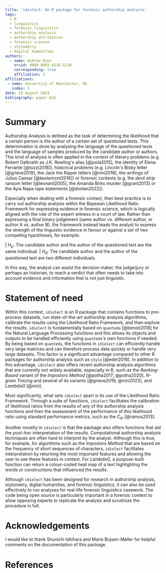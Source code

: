 ```yaml
---
title: 'idiolect: An R package for forensic authorship analysis'
tags:
  - R
  - linguistics
  - forensic linguistics
  - authorship analysis
  - authorship attribution
  - forensic science
  - stylometry
  - digital humanities
authors:
  - name: Andrea Nini
    orcid: 0000-0003-4218-5130
    corresponding: true
    affiliation: 1
affiliations:
 - name: University of Manchester, UK
   index: 1
date: 29 August 2024
bibliography: paper.bib
---
```


# Summary

Authorship Analysis is defined as the task of determining the likelihood that a certain person is the author of a certain set of questioned texts. This determination is done by analysing the language of the questioned texts and the language of samples produced by the candidate author or authors. This kind of analysis is often applied in the context of literary problems (e.g. Robert Galbraith as J.K. Rowling's alias [@juola2015], the identity of Elena Ferrante [@tuzzi2018]), historical problems (e.g. Lincoln's Bixby letter [@grieve2019], the Jack the Ripper letters [@nini2018], the writings of Julius Caesar [@kestemont2016]) or forensic contexts (e.g. the *devil strip* ransom letter [@leonard2005], the Amanda Birks murder [@grant2013] or the Ayia Napa rape statements [@donlan2022]).

Especially when dealing with a forensic context, then best practice is to carry out authorship analysis within the Bayesian Likelihood Ratio Framework for expressing evidence in forensic science, which is logically aligned with the role of the expert witness in a court of law. Rather than expressing a final binary judgement (same author vs. different author, or author A vs. author B), the framework instead leads the analyst to express the strength of the linguistic evidence in favour or against a set of two competing hypotheses, for example:

| $H_p$: The candidate author and the author of the questioned text are the same individual.
| $H_d$: The candidate author and the author of the questioned text are two different individuals.

In this way, the analyst can assist the decision maker, the judge/jury or perhaps an historian, to reach a verdict that often needs to take into account evidence and information that is not just linguistic.

# Statement of need

Within this context, `idiolect` is an R package that contains functions to pre-process datasets, run state-of-the-art authorship analysis algorithms, calibrate the results using the Likelihood Ratio Framework, and then explore the results. `idiolect` is fundamentally based on `quanteda` [@benoit2018] for the Natural Language Processing functions and this allows its objects and outputs to be handled efficiently using `quanteda`'s own functions if needed. By being based on `quanteda`, the functions in `idiolect` can efficiently handle very large matrices and can therefore process data quickly or handle very large datasets. This factor is a significant advantage compared to other R packages for authorship analysis such as `stylo` [@eder2016]. In addition to this advantage, `idiolect` also offers recent authorship analysis algorithms that are currently not widely available, especially in R, such as the *Ranking-Based* variant of the *Impostors Method* [@potha2017; @potha2020], *N-gram Tracing* and several of its variants [@grieve2019; @nini2023], and *LambdaG* [@nini].

Most significantly, what sets `idiolect` apart is its use of the Likelihood Ratio Framework. Through a suite of functions, `idiolect` facilitates the calibration of likelihood ratios from the results of any of the authorship analysis functions and then the assessment of the performance of this likelihood ratio using standard performance metrics, such as the $C_{llr}$ [@ramos2013].

Another novelty in `idiolect` is that the package also offers functions that aid the *post-hoc* interpretation of the results. Computational authorship analysis techniques are often hard to interpret by the analyst. Although this is true, for example, for algorithms such as the *Impostors Method* that are based on the frequency of short sequences of characters, `idiolect` facilitates interpretation by returning the most important features and allowing the user to see these features in context. For *LambdaG*, a purpose-built function can return a colour-coded heat map of a text highlighting the words or constructions that influenced the results.

Although `idiolect` has been designed for research in authorship analysis, stylometry, digital humanities, and forensic linguistics, it can also be used effectively to run analyses for real-life forensic linguistics casework. The code being open source is particularly important in a forensic context to allow opposing experts to replicate the analysis and scrutinize the procedure in full.

# Acknowledgements

I would like to thank Shunichi Ishihara and Marie Bojsen-Møller for helpful comments on the documentation of this package.

# References
